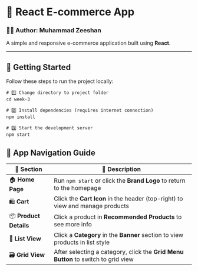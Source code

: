 # 🛒 React E-commerce App

### 👨‍💻 Author: **Muhammad Zeeshan**

A simple and responsive e-commerce application built using **React**.

---

## 🚀 Getting Started

Follow these steps to run the project locally:

```Terminal/cmd
# 1️⃣ Change directory to project folder
cd week-3

# 2️⃣ Install dependencies (requires internet connection)
npm install

# 3️⃣ Start the development server
npm start
```

## 🧭 App Navigation Guide

| 🔗 Section             | 📝 Description                                                                    |
| ---------------------- | --------------------------------------------------------------------------------- |
| 🏠 **Home Page**       | Run `npm start` or click the **Brand Logo** to return to the homepage             |
| 🛍️ **Cart**            | Click the **Cart Icon** in the header (top-right) to view and manage products     |
| 📦 **Product Details** | Click a product in **Recommended Products** to see more info                      |
| 📃 **List View**       | Click a **Category** in the **Banner** section to view products in list style     |
| 🗃️ **Grid View**       | After selecting a category, click the **Grid Menu Button** to switch to grid view |
